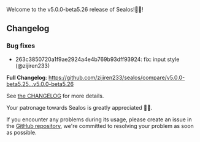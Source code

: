 Welcome to the v5.0.0-beta5.26 release of Sealos!🎉🎉!



## Changelog
### Bug fixes
* 263c3850720a1f9ae2924a4e4b769b93dff93924: fix: input style (@zijiren233)

**Full Changelog**: https://github.com/zijiren233/sealos/compare/v5.0.0-beta5.25...v5.0.0-beta5.26

See [the CHANGELOG](https://github.com/zijiren233/sealos/blob/main/CHANGELOG/CHANGELOG.md) for more details.

Your patronage towards Sealos is greatly appreciated 🎉🎉.

If you encounter any problems during its usage, please create an issue in the [GitHub repository](https://github.com/zijiren233/sealos), we're committed to resolving your problem as soon as possible.
